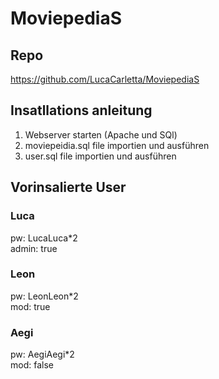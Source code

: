 # MoviepediaS

## Repo
https://github.com/LucaCarletta/MoviepediaS

## Insatllations anleitung
1. Webserver starten (Apache und SQl)
2. moviepeidia.sql file importien und ausführen
3. user.sql file importien und ausführen

## Vorinsalierte User

### Luca
pw: LucaLuca\*2  
admin: true  

### Leon
pw: LeonLeon\*2  
mod: true  

### Aegi
pw: AegiAegi\*2  
mod: false  
